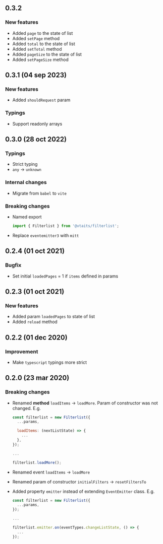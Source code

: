 ## 0.3.2

### New features

* Added `page` to the state of list
* Added `setPage` method
* Added `total` to the state of list
* Added `setTotal` method
* Added `pageSize` to the state of list
* Added `setPageSize` method

## 0.3.1 (04 sep 2023)

### New features

* Added `shouldRequest` param

### Typings

* Support readonly arrays

## 0.3.0 (28 oct 2022)

### Typings

* Strict typing
* `any` -> `unknown`

### Internal changes

* Migrate from `babel` to `vite`

### Breaking changes

* Named export

  ```typescript
  import { Filterlist } from '@vtaits/filterlist';
  ```

* Replace `eventemitter3` with `mitt`

## 0.2.4 (01 oct 2021)

### Bugfix

* Set initial `loadedPages` = 1 if `items` defined in params

## 0.2.3 (01 oct 2021)

### New features

* Added param `loadedPages` to state of list
* Added `reload` method

## 0.2.2 (01 dec 2020)

### Improvement

* Make `typescript` typings more strict

## 0.2.0 (23 mar 2020)

### Breaking changes

* Renamed **method** `loadItems` -> `loadMore`. Param of constructor was not changed. E.g.

  ```javascript
  const filterlist = new Filterlist({
    ...params,

    loadItems: (nextListState) => {
      ...
    },
  });

  ...

  filterlist.loadMore();
  ```

* Renamed event `loadItems` -> `loadMore`

* Renamed param of constructor `initialFilters` -> `resetFiltersTo`

* Added property `emitter` instead of extending `EventEmitter` class. E.g.

  ```javascript
  const filterlist = new Filterlist({
    ...params,
  });

  ...

  filterlist.emitter.on(eventTypes.changeListState, () => {
    ...
  });
  ```

